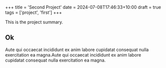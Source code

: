 +++
title = 'Second Project'
date = 2024-07-08T17:46:33+10:00
draft = true
tags = ['project', 'first']
+++

This is the project summary.

<!--more-->

## Ok

Aute qui occaecat incididunt ex anim labore cupidatat consequat nulla
exercitation ea magna.Aute qui occaecat incididunt ex anim labore cupidatat
consequat nulla exercitation ea magna.
